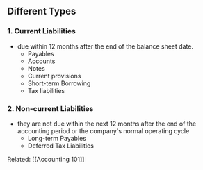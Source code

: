 ## Different Types

### 1. Current Liabilities
- due within 12 months after the end of the balance sheet date.
    - Payables
    - Accounts
    - Notes
    - Current provisions
    - Short-term Borrowing
    - Tax liabilities
    
### 2. Non-current Liabilities
- they are not due within the next 12 months after the end of the accounting period or the company's normal operating cycle
    - Long-term Payables
    - Deferred Tax Liabilities

Related: [[Accounting 101]]
